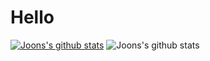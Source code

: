 # Hello


[![Joons's github stats](https://github-readme-stats.vercel.app/api?username=elddy0948)](https://github.com/anuraghazra/github-readme-stats)
![Joons's github stats](https://github-readme-stats.vercel.app/api?username=anuraghazra&theme=dark&show_icons=true)

